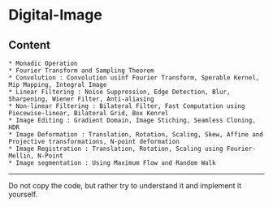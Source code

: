 # Digital-Image

## Content
~~~
* Monadic Operation
* Fourier Transform and Sampling Theorem
* Convolution : Convolution usinf Fourier Transform, Sperable Kernel, Mip Mapping, Integral Image
* Linear Filtering : Noise Suppression, Edge Detection, Blur, Sharpening, Wiener Filter, Anti-aliasing
* Non-linear Filtering : Bilateral Filter, Fast Computation using Piecewise-linear, Bilateral Grid, Box Kenrel
* Image Editing : Gradient Domain, Image Stiching, Seamless Cloning, HDR
* Image Deformation : Translation, Rotation, Scaling, Skew, Affine and Projective transformations, N-point deformation
* Image Registration : Translation, Rotation, Scaling using Fourier-Mellin, N-Point
* Image segmentation : Using Maximum Flow and Random Walk
~~~
- - - - 
Do not copy the code, but rather try to understand it and implement it yourself.
